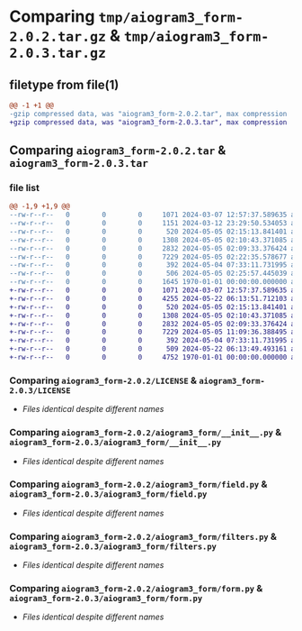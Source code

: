 # Comparing `tmp/aiogram3_form-2.0.2.tar.gz` & `tmp/aiogram3_form-2.0.3.tar.gz`

## filetype from file(1)

```diff
@@ -1 +1 @@
-gzip compressed data, was "aiogram3_form-2.0.2.tar", max compression
+gzip compressed data, was "aiogram3_form-2.0.3.tar", max compression
```

## Comparing `aiogram3_form-2.0.2.tar` & `aiogram3_form-2.0.3.tar`

### file list

```diff
@@ -1,9 +1,9 @@
--rw-r--r--   0        0        0     1071 2024-03-07 12:57:37.589635 aiogram3_form-2.0.2/LICENSE
--rw-r--r--   0        0        0     1151 2024-03-12 23:29:50.534053 aiogram3_form-2.0.2/README.md
--rw-r--r--   0        0        0      520 2024-05-05 02:15:13.841401 aiogram3_form-2.0.2/aiogram3_form/__init__.py
--rw-r--r--   0        0        0     1308 2024-05-05 02:10:43.371085 aiogram3_form-2.0.2/aiogram3_form/field.py
--rw-r--r--   0        0        0     2832 2024-05-05 02:09:33.376424 aiogram3_form-2.0.2/aiogram3_form/filters.py
--rw-r--r--   0        0        0     7229 2024-05-05 02:22:35.578677 aiogram3_form-2.0.2/aiogram3_form/form.py
--rw-r--r--   0        0        0      392 2024-05-04 07:33:11.731995 aiogram3_form-2.0.2/aiogram3_form/utils.py
--rw-r--r--   0        0        0      506 2024-05-05 02:25:57.445039 aiogram3_form-2.0.2/pyproject.toml
--rw-r--r--   0        0        0     1645 1970-01-01 00:00:00.000000 aiogram3_form-2.0.2/PKG-INFO
+-rw-r--r--   0        0        0     1071 2024-03-07 12:57:37.589635 aiogram3_form-2.0.3/LICENSE
+-rw-r--r--   0        0        0     4255 2024-05-22 06:13:51.712103 aiogram3_form-2.0.3/README.md
+-rw-r--r--   0        0        0      520 2024-05-05 02:15:13.841401 aiogram3_form-2.0.3/aiogram3_form/__init__.py
+-rw-r--r--   0        0        0     1308 2024-05-05 02:10:43.371085 aiogram3_form-2.0.3/aiogram3_form/field.py
+-rw-r--r--   0        0        0     2832 2024-05-05 02:09:33.376424 aiogram3_form-2.0.3/aiogram3_form/filters.py
+-rw-r--r--   0        0        0     7229 2024-05-05 11:09:36.388495 aiogram3_form-2.0.3/aiogram3_form/form.py
+-rw-r--r--   0        0        0      392 2024-05-04 07:33:11.731995 aiogram3_form-2.0.3/aiogram3_form/utils.py
+-rw-r--r--   0        0        0      509 2024-05-22 06:13:49.493161 aiogram3_form-2.0.3/pyproject.toml
+-rw-r--r--   0        0        0     4752 1970-01-01 00:00:00.000000 aiogram3_form-2.0.3/PKG-INFO
```

### Comparing `aiogram3_form-2.0.2/LICENSE` & `aiogram3_form-2.0.3/LICENSE`

 * *Files identical despite different names*

### Comparing `aiogram3_form-2.0.2/aiogram3_form/__init__.py` & `aiogram3_form-2.0.3/aiogram3_form/__init__.py`

 * *Files identical despite different names*

### Comparing `aiogram3_form-2.0.2/aiogram3_form/field.py` & `aiogram3_form-2.0.3/aiogram3_form/field.py`

 * *Files identical despite different names*

### Comparing `aiogram3_form-2.0.2/aiogram3_form/filters.py` & `aiogram3_form-2.0.3/aiogram3_form/filters.py`

 * *Files identical despite different names*

### Comparing `aiogram3_form-2.0.2/aiogram3_form/form.py` & `aiogram3_form-2.0.3/aiogram3_form/form.py`

 * *Files identical despite different names*

